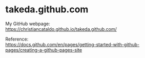 # takeda.github.com
My GitHub webpage:  
https://christiancataldo.github.io/takeda.github.com/  

Reference:  
https://docs.github.com/en/pages/getting-started-with-github-pages/creating-a-github-pages-site  
